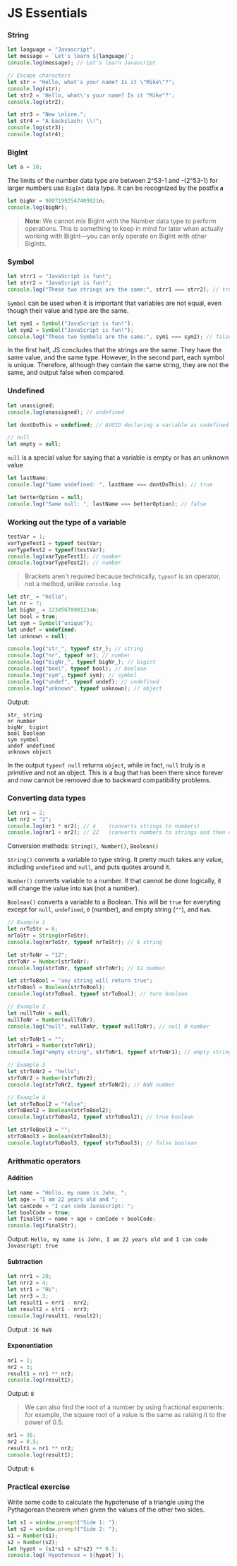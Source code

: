 # JS Essentials

### **String**
```js
let language = "Javascript";
let message = `Let's learn ${language}`;
console.log(message); // Let's learn Javascript

// Escape characters
let str = "Hello, what's your name? Is it \"Mike\"?";
console.log(str);
let str2 = 'Hello, what\'s your name? Is it "Mike"?';
console.log(str2);

let str3 = "New \nline.";
let str4 = "A backslash: \\!";
console.log(str3);
console.log(str4);
```
### **BigInt**
```js
let a = 10;
```
The limits of the number data type are between 2^53-1 and -(2^53-1) for larger numbers use `BigInt` data type. It can be recognized by the postfix ***`n`***

```js
let bigNr = 90071992547409921n;
console.log(bigNr);
```

> **Note**: We cannot mix BigInt with the Number data type to perform operations. This is something to keep in mind for later when actually working with BigInt—you can only operate on BigInt with other BigInts.

### **Symbol**
```js
let strr1 = "JavaScript is fun!";
let strr2 = "JavaScript is fun!";
console.log("These two strings are the same:", strr1 === strr2); // true
```
`Symbol` can be used when it is important that variables are not equal, even though their value and type are the same.
```js
let sym1 = Symbol("JavaScript is fun!");
let sym2 = Symbol("JavaScript is fun!");
console.log("These two Symbols are the same:", sym1 === sym2); // false
```
In the first half, JS concludes that the strings are the same. They have the same value, and the same type. However, in the second part, each symbol is unique. Therefore, although they contain the same string, they are not the same, and output false when compared.

### **Undefined**
```js
let unassigned;
console.log(unassigned); // undefined

let dontDoThis = undefined; // AVOID declaring a variable as undefined!

// null
let empty = null;
```
`null` is a special value for saying that a variable is empty or has an unknown value
```js
let lastName;
console.log("Same undefined: ", lastName === dontDoThis); // true

let betterOption = null;
console.log("Same null: ", lastName === betterOption); // false
```

### **Working out the type of a variable**
```js
testVar = 1;
varTypeTest1 = typeof testVar;
varTypeTest2 = typeof(testVar);
console.log(varTypeTest1); // number
console.log(varTypeTest2); // number
```
> Brackets aren't required because technically, `typeof` is an operator, not a method, unlike `console.log`
```js
let str_ = "hello";
let nr = 7;
let bigNr_ = 12345678901234n;
let bool = true;
let sym = Symbol("unique");
let undef = undefined;
let unknown = null;

console.log("str_", typeof str_); // string
console.log("nr", typeof nr); // number
console.log("bigNr_", typeof bigNr_); // bigint
console.log("bool", typeof bool); // boolean
console.log("sym", typeof sym); // symbol
console.log("undef", typeof undef); // undefined
console.log("unknown", typeof unknown); // object
```
Output:
```
str_ string
nr number
bigNr_ bigint
bool boolean
sym symbol
undef undefined
unknown object
```
In the output `typeof null` returns `object`, while in fact, `null` truly is a primitive and not an object. This is a bug that has been there since forever and now cannot be removed due to backward compatibility problems.

### **Converting data types**
```js
let nr1 = 2;
let nr2 = "2";
console.log(nr1 * nr2); // 4    (converts strings to numbers)
console.log(nr1 + nr2); // 22   (converts numbers to strings and then concatenates)
```

Conversion methods: `String()`,` Number()`, `Boolean()`

`String()` converts a variable to type string. It pretty much takes any value, including `undefined` and `null`, and puts quotes around it.

`Number()` converts variable to a number. If that cannot be done logically, it will change the value into `NaN` (not a number).

`Boolean()` converts a variable to a Boolean. This will be `true` for everyting except for `null`, `undefined`, `0` (number), and empty string (`""`), and `NaN`.

```js
// Example 1
let nrToStr = 6;
nrToStr = String(nrToStr);
console.log(nrToStr, typeof nrToStr); // 6 string

let strToNr = "12";
strToNr = Number(strToNr);
console.log(strToNr, typeof strToNr); // 12 number

let strToBool = "any string will return true";
strToBool = Boolean(strToBool);
console.log(strToBool, typeof strToBool); // ture boolean

// Example 2
let nullToNr = null;
nullToNr = Number(nullToNr);
console.log("null", nullToNr, typeof nullToNr); // null 0 number

let strToNr1 = "";
strToNr1 = Number(strToNr1);
console.log("empty string", strToNr1, typeof strToNr1); // empty string 0 number 

// Example 3
let strToNr2 = "hello";
strToNr2 = Number(strToNr2);
console.log(strToNr2, typeof strToNr2); // NaN number

// Example 4
let strToBool2 = "false";
strToBool2 = Boolean(strToBool2);
console.log(strToBool2, typeof strToBool2); // true boolean

let strToBool3 = "";
strToBool3 = Boolean(strToBool3);
console.log(strToBool3, typeof strToBool3); // false boolean
```

### **Arithmatic operators**
#### **Addition**
```js
let name = "Hello, my name is John, ";
let age = "I am 22 years old and ";
let canCode = "I can code Javascript: ";
let boolCode = true;
let finalStr = name + age + canCode + boolCode;
console.log(finalStr);
```
Output: `Hello, my name is John, I am 22 years old and I can code Javascript: true`
#### **Subtraction**
```js
let nrr1 = 20;
let nrr2 = 4;
let str1 = "Hi";
let nrr3 = 3;
let result1 = nrr1 - nrr2;
let result2 = str1 - nrr3;
console.log(result1, result2);
```
Output : `16 NaN`
#### **Exponentiation**
```js
nr1 = 2;
nr2 = 3;
result1 = nr1 ** nr2;
console.log(result1);
```
Output: `8`
> We can also find the root of a number by using fractional exponents: for example, the square root of a value is the same as raising it to the power of 0.5.
```js
nr1 = 36;
nr2 = 0.5;
result1 = nr1 ** nr2;
console.log(result1);
```
Output: `6`

### Practical exercise 
Write some code to calculate the hypotenuse of a triangle using the Pythagorean theorem when given the values of the other two sides.
```js
let s1 = window.prompt("Side 1: ");
let s2 = window.prompt("Side 2: ");
s1 = Number(s1);
s2 = Number(s2);
let hypot = (s1*s1 + s2*s2) ** 0.5;
console.log(`Hypotenuse = ${hypot}`);
```